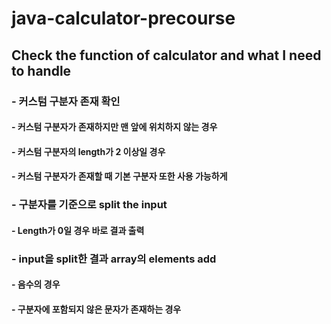 # java-calculator-precourse

## Check the function of calculator and what I need to handle

### - 커스텀 구분자 존재 확인
####    - 커스텀 구분자가 존재하지만 맨 앞에 위치하지 않는 경우
####    - 커스텀 구분자의 length가 2 이상일 경우 
####    - 커스텀 구분자가 존재할 때 기본 구분자 또한 사용 가능하게

### - 구분자를 기준으로 split the input
####    - Length가 0일 경우 바로 결과 출력

### - input을 split한 결과 array의 elements add
####    - 음수의 경우
####    - 구분자에 포함되지 않은 문자가 존재하는 경우
